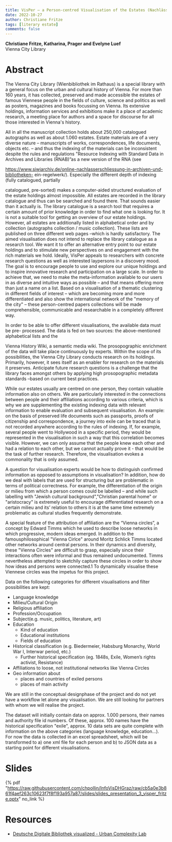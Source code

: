 ```yaml
---
title: VisPer – a Person-centred Visualisation of the Estates (Nachlässe) of the Vienna City Library  
date: 2022-10-27
author: Christiane Fritze
tags: [literary estate]
comments: false
---
```


**Christiane Fritze, Katharina, Prager and Evelyne Luef**\
Vienna City Library

# Abstract 

The Vienna City Library (Wienbibliothek im Rathaus) is a special library with a general
focus on the urban and cultural history of Vienna. For more than 160 years, it has
collected, preserved and made accessible the estates of famous Viennese people in the
fields of culture, science and politics as well as posters, magazines and books focussing on
Vienna. Its extensive holdings, information services and exhibitions make it a place of
academic research, a meeting place for authors and a space for discourse for all those
interested in Vienna's history.

All in all the manuscript collection holds about 250,000 catalogued autographs as well as
about 1.060 estates. Estate materials are of a very diverse nature – manuscripts of works,
correspondences, life documents, objects etc. – and thus the indexing of the materials can
be inconsistent despite the rules and regulations "Resource Indexing with Standard Data
in Archives and Libraries (RNAB)”as a new version of the RNA (see

https://www.siwiarchiv.de/online-nachlasserschliessung-in-archiven-und-bibliotheken-
ein-regelwerk/). Especially the different depth of indexing (fully catalogued, partially

catalogued, pre-sorted) makes a computer-aided structured evaluation of the estate
holdings almost impossible.
All estates are recorded in the library catalogue and thus can be searched and found
there. That sounds easier than it actually is.
The library catalogue is a search tool that requires a certain amount of prior knowledge in
order to find what one is looking for. It is not a suitable tool for getting an overview of our
estate holdings. However, all estates are additionally listed in alphabetical order and by
collection (autographs collection / music collection). These lists are published on three
different web pages –which is hardly satisfactory.
The aimed visualisation does not intend to replace the library catalogue as a research tool.
We want it to offer an alternative entry point to our estate holdings and to stimulate new
perspectives on and engagement with the rich materials we hold. Ideally, VisPer appeals
to researchers with concrete research questions as well as interested laypersons in a
discovery mood. The goal is to encourage people to use and explore our unique holdings
and to inspire innovative research and participation on a large scale. In order to achieve
that, we need to make the meta-information available to our users in as diverse and
intuitive ways as possible – and that means offering more than just a name on a list.
Based on a visualisation of a thematic clustering in different fields of interest – which are
becoming more and more differentiated and also show the international network of the "memory of the city" – these person-centred papers collections will be made comprehensible, communicable and researchable in a completely different way.

In order to be able to offer different visualisations, the available data must be pre-
processed. The data is fed on two sources: the above-mentioned alphabetical lists and the

Vienna History Wiki, a semantic media wiki. The prosopographic enrichment of the data
will take place continuously by experts.
Within the scope of its possibilities, the Vienna City Library conducts research on its
holdings. Primarily, however, it sees itself as an enabler for research on the materials it
preserves. Anticipate future research questions is a challenge that the library faces
amongst others by applying high prosopographic metadata standards –based on current
best practices.

While our estates usually are centred on one person, they contain valuable information
also on others. We are particularly interested in the connections between people and their
affiliations according to various criteria, which is why we are supplementing the existing
indexing data with relevant information to enable evaluation and subsequent visualisation.
An example: on the basis of preserved life documents such as passports, proofs of
citizenship and correspondence, a journey into exile can be traced that is not recorded
anywhere according to the rules of indexing. If, for example, several people went to
Hollywood in a specific period, they would be represented in the visualisation in such a
way that this correlation becomes visible. However, we can only assume that the people
knew each other and had a relation to each other, but we cannot actually prove it - that
would be the task of further research. Therefore, the visualisation evokes a commonality
that is only assumed.

A question for visualisation experts would be how to distinguish confirmed information as
opposed to assumptions in visualisation? In addition, how do we deal with labels that are
used for structuring but are problematic in terms of political correctness. For example, the
differentiation of the origin or milieu from which a person comes could be labelled – and
while such labelling with "Jewish cultural background","Christian parental home" or
"aristocracy" is extremely useful to encourage differentiated research on a certain milieu
and its’ relation to others it is at the same time extremely problematic as cultural studies
frequently demonstrate.

A special feature of the attribution of affiliation are the “Vienna circles”, a concept by
Edward Timms which he used to describe loose networks in which progressive, modern
ideas emerged. In addition to the famousphilosophical "Vienna Cirlce" around Moritz
Schlick Timms located other networks around central persons. In their dynamics and
diversity, these "Vienna Circles" are difficult to grasp, especially since their interactions
often were informal and thus remained undocumented. Timms nevertheless attempted to sketchily capture these circles in order to show how ideas and persons were connected.1 To dynamically visualise these Viennese circles was the impetus for this project.

Data on the following categories for different visualisations and filter possibilities are kept:
* Language knowledge
* Milieu/Cultural Origin
* Religious affiliation
* Profession/Occupation
* Subject(e.g. music, politics, literature, art)
* Education
  * Kind of education
  * Educational institutions
  * Fields of education
* Historical classification (e.g. Biedermeier, Habsburg Monarchy, World War I, Interwar
period, etc.)
  * Further historical specification (eg. 1848s, Exile, Women’s rights activist,
Resistance)
* Affiliations to loose, not institutional networks like Vienna Circles
* Geo information about
  * places and countries of exiled persons
  * places of main activity

We are still in the conceptual designphase of the project and do not yet have a workflow
let alone any visualisation. We are still looking for partners with whom we will realise the
project.

The dataset will initially contain data on approx. 1.000 persons, their names and authority
file id numbers. Of these, approx. 100 names have the historical specification "exile",
approx. 10 data sets are quite complete with information on the above categories
(language knowledge, education...). For now the data is collected in an excel spreadsheet,
which will be transformed to a) one xml file for each person and b) to JSON data as a
starting point for different visualisations.

# Slides

{% pdf "https://raw.githubusercontent.com/chpollin/InfoVisDHGraz/raw/cb5a0e3b861f4aef263c10623f7f8f193a957a87/slides/slides_presentation_3_visper_fritze.pptx" no_link %}

# Resources

* [Deutsche Digitale Bibliothek visualized - Urban Complexity Lab](https://uclab.fh-potsdam.de/ddb/index.en.html) 


